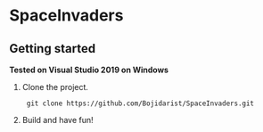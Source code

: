 # SpaceInvaders

## Getting started

**Tested on Visual Studio 2019 on Windows**

1. Clone the project.

        git clone https://github.com/Bojidarist/SpaceInvaders.git

2. Build and have fun!